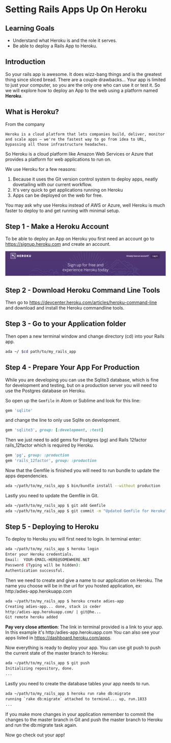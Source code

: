 
# Setting Rails Apps Up On Heroku

## Learning Goals
-  Understand what Heroku is and the role it serves.
- Be able to deploy  a Rails App to Heroku.

## Introduction
So your rails app is awesome.  It does wizz-bang things and is the greatest thing since sliced bread.  There are a couple drawbacks... Your app is limited to just your computer, so you are the only one who can use it or test it.  So we will explore how to deploy an App to the web using a platform named **Heroku**.

## What is Heroku?
From the company
```
Heroku is a cloud platform that lets companies build, deliver, monitor and scale apps — we're the fastest way to go from idea to URL, bypassing all those infrastructure headaches.
```
So Heroku is a cloud platform like Amazon Web Services or Azure that provides a platform for web applications to run on.  

We use Heroku for a few reasons:

1.  Because it uses the Git version control system to deploy apps, neatly dovetailing with our current workflow.  
2.  It's very quick to get applications running on Heroku
3.  Apps can be deployed on the web for free.

You may ask why use Heroku instead of AWS or Azure, well Heroku is much faster to deploy to and get running with minimal setup.  

## Step 1 - Make a Heroku Account
To be able to deploy an App on Heroku you first need an account go to https://signup.heroku.com and create an account. 

![Heroku Signup](images/heroku.png)

## Step 2 - Download Heroku Command Line Tools

Then go to https://devcenter.heroku.com/articles/heroku-command-line and download and install the Heroku commandline tools.

## Step 3 - Go to your Application folder

Then open a new terminal window and change directory (cd) into your Rails app.

```bash
ada ~/ $cd path/to/my_rails_app
```

## Step 4 - Prepare Your App For Production

While you are developing you can use the Sqlite3 database, which is fine for development and testing, but on a production server you will need to use the Postgres database on Heroku.  

So open up the `Gemfile` in Atom or Sublime and look for this line:
```ruby
gem 'sqlite'
```
and change the line to only use Sqlite on development.  
```ruby
gem 'sqlite3', group: [:development, :test]
```

Then we just need to add gems for Postgres (pg) and Rails 12factor rails_12factor which is required by Heroku.
```ruby
gem 'pg', group: :production
gem 'rails_12factor', group: :production
```
Now that the Gemfile is finished you will need to run bundle to update the apps dependencies.
```bash
ada ~/path/to/my_rails_app $ bin/bundle install --without production
```
Lastly you need to update the Gemfile in Git.
```bash
ada ~/path/to/my_rails_app $ git add Gemfile
ada ~/path/to/my_rails_app $ git commit -m "Updated Gemfile for Heroku"
```

## Step 5 - Deploying to Heroku

To deploy to Heroku you will first need to login.  In terminal enter:
```bash
ada ~/path/to/my_rails_app $ heroku login
Enter your Heroku credentials.
Email:  YOUR-EMAIL-HERE@SOMEWHERE.NET
Password (Typing will be hidden):  
Authentication successful.
```

Then we need to create and give a name to our application on Heroku. 
The name you choose will be in the url for you hosted application, ex: http:/adies-app.herokuapp.com
```bash
ada ~/path/to/my_rails_app $ heroku create adies-app
Creating adies-app... done, stack is ceder
http:/adies-app.herokuapp.com/ | git@he...
Git remote heroku added
```

**Pay very close attention**:  The link in terminal provided is a link to your app.  In this example it's http:/adies-app.herokuapp.com  You can also see your apps listed in https://dashboard.heroku.com/apps.  

Now everything is ready to deploy your app.  You can use git push to push the current state of the master branch to Heroku:

```bash
ada ~/path/to/my_rails_app $ git push 
Initializing repository, done.
...
```

Lastly you need to create the database tables your app needs to run.

```bash
ada ~/path/to/my_rails_app $ heroku run rake db:migrate
running `rake db:migrate` attached to terminal... up, run.1833
...
```

If you make more changes in your application remember to commit the changes to the master branch in Git and push the master branch to Heroku and run the db:migrate task again.  

Now go check out your app!
